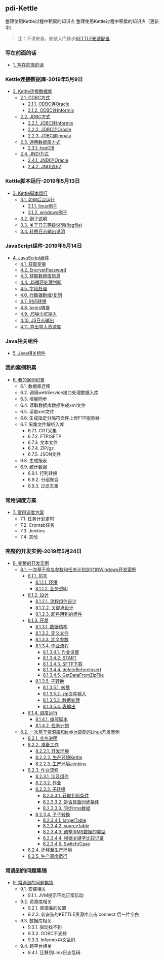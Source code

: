 ## pdi-Kettle
整理使用Kettle过程中积累的知识点
整理使用Kettle过程中积累的知识点（更新中）
> 注：不讲安装，安装入门移步[KETTLE安装配置](https://www.cnblogs.com/missfox18/p/7215062.html)

### 写在前面的话
* [1. 写在前面的话](/ETL之Kettle使用手册2019（更新中）.md)


### Kettle连接数据库-2019年5月9日
* [2. Kettle连接数据库](Kettle连接数据库/README.md)
	* [2.1. ODBC方式](Kettle连接数据库/README.md#21-odbc方式)
		* [2.1.1. ODBC连Oracle](Kettle连接数据库/README.md#211-odbc连oracle)
		* [2.1.2. ODBC连Informix](Kettle连接数据库/README.md#212-odbc连informix)
	* [2.2. JDBC方式](Kettle连接数据库/README.md#22-JDBC方式)
		* [2.2.1. JDBC连Informix](Kettle连接数据库/README.md#221-jdbc连informix)
		* [2.2.2. JDBC连Oracle](Kettle连接数据库/README.md#222-jdbc连oracle)
		* [2.2.3. JDBC连Impala](Kettle连接数据库/README.md#223-jdbc连impala)
	* [2.3. 通用数据库方式](Kettle连接数据库/README.md#23-通用数据库方式)
		* [2.3.1. hsqlDB](Kettle连接数据库/README.md#231-hsqldb)
	* [2.4. JNDI方式](Kettle连接数据库/README.md)
		* [2.4.1. JNDI连Oracle](Kettle连接数据库/README.md#241-jndi连oracle)
		* [2.4.2. JNDI连h2](Kettle连接数据库/README.md#242-jndi连h2)

### Kettle脚本运行-2019年5月13日
- [3. Kettle脚本运行](Kettle脚本运行/README.md#3-kettle%E8%84%9A%E6%9C%AC%E8%BF%90%E8%A1%8C)
  - [3.1. 如何后台运行](Kettle脚本运行/README.md#31-%E5%A6%82%E4%BD%95%E5%90%8E%E5%8F%B0%E8%BF%90%E8%A1%8C)
    - [3.1.1. linux例子](Kettle脚本运行/README.md#311-linux%E4%BE%8B%E5%AD%90)
    - [3.1.2. windows例子](Kettle脚本运行/README.md#312-windows%E4%BE%8B%E5%AD%90)
  - [3.2. 例子说明](Kettle脚本运行/README.md#32-%E4%BE%8B%E5%AD%90%E8%AF%B4%E6%98%8E)
  - [3.3. 关于日志等级说明(/logfile)](Kettle脚本运行/README.md#33-%E5%85%B3%E4%BA%8E%E6%97%A5%E5%BF%97%E7%AD%89%E7%BA%A7%E8%AF%B4%E6%98%8Elogfile)
  - [3.4. 转换日志输出说明](Kettle脚本运行/README.md#34-%E8%BD%AC%E6%8D%A2%E6%97%A5%E5%BF%97%E8%BE%93%E5%87%BA%E8%AF%B4%E6%98%8E)

### JavaScript组件-2019年5月14日
* [4. JavaScript组件](JavaScript组件/README.md#4-javascript组件)
  * [4.1. 获取变量](JavaScript组件/README.md#41-获取变量)
  * [4.2. EncryptPassword](JavaScript组件/README.md#42-encryptpassword)
  * [4.3. 获取数据库信息](JavaScript组件/README.md#43-获取数据库信息)
  * [4.4. JS循环处理判断](JavaScript组件/README.md#44-js循环处理判断)
  * [4.5. 字段处理](JavaScript组件/README.md#45-字段处理)
  * [4.6. 行数据新增/复制](JavaScript组件/README.md#46-行数据新增复制)
  * [4.7. 时间转换](JavaScript组件/README.md#47-时间转换)
  * [4.8. bytes转换](JavaScript组件/README.md#48-bytes转换)
  * [4.9. JS弹出框输入](JavaScript组件/README.md#49-js弹出框输入)
  * [4.10. JS日志输出](JavaScript组件/README.md#410-js日志输出)
  * [4.11. 导出导入资源库](JavaScript组件/README.md#411-导出导入资源库)

### Java相关组件
* [5. Java相关组件](Java相关组件/README.md)

### 我的案例积累
* [6. 我的案例积累](我的案例积累/README.md)
	* 6.1. 数据库迁移  
	* 6.2. 调用webService接口处理数据入库
	* 6.3. 增量同步 
	* 6.4. 读取数据库数据生成xml文件  
	* 6.5. 读取xml文件 
	* 6.6. 生成指定分隔符文件上传FTP服务器  
	* 6.7. 采集文件解析入库  
		* 6.7.1. CRT采集  
		* 6.7.2. FTP/SFTP 
		* 6.7.3. 文本文件 
		* 6.7.4. ZIP/gz
		* 6.7.5. JSON文件 
	* 6.8. 生成报表 
	* 6.9. 统计数据 
		* 6.9.1. 行列转换 
		* 6.9.2. 分组聚合 
		* 6.9.3. 过滤去重 

### 常用调度方案
* [7. 常用调度方案](常用调度方案/README.md)
	* 7.1. 任务计划定时
	* 7.2. Crontab任务 
	* 7.3. Jenkins  
	* 7.4. 其他  


### 完整的开发实例-2019年5月24日
- [8. 完整的开发实例](完整的开发实例/README.md#8-%E5%AE%8C%E6%95%B4%E7%9A%84%E5%BC%80%E5%8F%91%E5%AE%9E%E4%BE%8B)
  - [8.1. 一次基于命名参数和任务计划定时的Windows开发案例](完整的开发实例/README.md#81-%E4%B8%80%E6%AC%A1%E5%9F%BA%E4%BA%8E%E5%91%BD%E5%90%8D%E5%8F%82%E6%95%B0%E5%92%8C%E4%BB%BB%E5%8A%A1%E8%AE%A1%E5%88%92%E5%AE%9A%E6%97%B6%E7%9A%84windows%E5%BC%80%E5%8F%91%E6%A1%88%E4%BE%8B)
    - [8.1.1. 前言](完整的开发实例/README.md#811-%E5%89%8D%E8%A8%80)
      - [8.1.1.1. 环境](完整的开发实例/README.md#8111-%E7%8E%AF%E5%A2%83)
      - [8.1.1.2. 业务说明](完整的开发实例/README.md#8112-%E4%B8%9A%E5%8A%A1%E8%AF%B4%E6%98%8E)
    - [8.1.2. 设计](完整的开发实例/README.md#812-%E8%AE%BE%E8%AE%A1)
      - [8.1.2.1. 流程组件设计](完整的开发实例/README.md#8121-%E6%B5%81%E7%A8%8B%E7%BB%84%E4%BB%B6%E8%AE%BE%E8%AE%A1)
      - [8.1.2.2. 关键点设计](完整的开发实例/README.md#8122-%E5%85%B3%E9%94%AE%E7%82%B9%E8%AE%BE%E8%AE%A1)
      - [8.1.2.3. 即将用到的组件](完整的开发实例/README.md#8123-%E5%8D%B3%E5%B0%86%E7%94%A8%E5%88%B0%E7%9A%84%E7%BB%84%E4%BB%B6)
    - [8.1.3. 开发](完整的开发实例/README.md#813-%E5%BC%80%E5%8F%91)
      - [8.1.3.1. 数据结构](完整的开发实例/README.md#8131-%E6%95%B0%E6%8D%AE%E7%BB%93%E6%9E%84)
      - [8.1.3.2. 定义文件](完整的开发实例/README.md#8132-%E5%AE%9A%E4%B9%89%E6%96%87%E4%BB%B6)
      - [8.1.3.3. 定义参数](完整的开发实例/README.md#8133-%E5%AE%9A%E4%B9%89%E5%8F%82%E6%95%B0)
      - [8.1.3.4. 作业流程](完整的开发实例/README.md#8134-%E4%BD%9C%E4%B8%9A%E6%B5%81%E7%A8%8B)
        - [8.1.3.4.1. 作业设置](完整的开发实例/README.md#81341-%E4%BD%9C%E4%B8%9A%E8%AE%BE%E7%BD%AE)
        - [8.1.3.4.2. START](完整的开发实例/README.md#81342-start)
        - [8.1.3.4.3. SFTP下载](完整的开发实例/README.md#81343-sftp%E4%B8%8B%E8%BD%BD)
        - [8.1.3.4.4. deleteBeforeInsert](完整的开发实例/README.md#81344-deletebeforeinsert)
        - [8.1.3.4.5. GetDataFromZipFile](完整的开发实例/README.md#81345-getdatafromzipfile)
      - [8.1.3.5. 子转换](完整的开发实例/README.md#8135-%E5%AD%90%E8%BD%AC%E6%8D%A2)
        - [8.1.3.5.1. 转换](完整的开发实例/README.md#81351-%E8%BD%AC%E6%8D%A2)
        - [8.1.3.5.2. zip文件输入](完整的开发实例/README.md#81352-zip%E6%96%87%E4%BB%B6%E8%BE%93%E5%85%A5)
        - [8.1.3.5.3. 数据处理](完整的开发实例/README.md#81353-%E6%95%B0%E6%8D%AE%E5%A4%84%E7%90%86)
        - [8.1.3.5.4. 表输出](完整的开发实例/README.md#81354-%E8%A1%A8%E8%BE%93%E5%87%BA)
    - [8.1.4. 调度运行](完整的开发实例/README.md#814-%E8%B0%83%E5%BA%A6%E8%BF%90%E8%A1%8C)
      - [8.1.4.1. 编写脚本](完整的开发实例/README.md#8141-%E7%BC%96%E5%86%99%E8%84%9A%E6%9C%AC)
      - [8.1.4.2. 任务计划](完整的开发实例/README.md#8142-%E4%BB%BB%E5%8A%A1%E8%AE%A1%E5%88%92)
  - [8.2. 一次基于资源库和jenkin调度的Linux开发案例](完整的开发实例/README.md#82-%E4%B8%80%E6%AC%A1%E5%9F%BA%E4%BA%8E%E8%B5%84%E6%BA%90%E5%BA%93%E5%92%8Cjenkin%E8%B0%83%E5%BA%A6%E7%9A%84linux%E5%BC%80%E5%8F%91%E6%A1%88%E4%BE%8B)
    - [8.2.1. 业务说明](完整的开发实例/README.md#821-%E4%B8%9A%E5%8A%A1%E8%AF%B4%E6%98%8E)
    - [8.2.2. 准备工作](完整的开发实例/README.md#822-%E5%87%86%E5%A4%87%E5%B7%A5%E4%BD%9C)
      - [8.2.2.1. 开发环境](完整的开发实例/README.md#8221-%E5%BC%80%E5%8F%91%E7%8E%AF%E5%A2%83)
      - [8.2.2.2. 生产环境Kettle](完整的开发实例/README.md#8222-%E7%94%9F%E4%BA%A7%E7%8E%AF%E5%A2%83kettle)
      - [8.2.2.3. 生产环境Jenkins](完整的开发实例/README.md#8223-%E7%94%9F%E4%BA%A7%E7%8E%AF%E5%A2%83jenkins)
    - [8.2.3. 作业流程](完整的开发实例/README.md#823-%E4%BD%9C%E4%B8%9A%E6%B5%81%E7%A8%8B)
      - [8.2.3.1. 涉及组件](完整的开发实例/README.md#8231-%E6%B6%89%E5%8F%8A%E7%BB%84%E4%BB%B6)
      - [8.2.3.2. 作业](完整的开发实例/README.md#8232-%E4%BD%9C%E4%B8%9A)
      - [8.2.3.3. 子转换](完整的开发实例/README.md#8233-%E5%AD%90%E8%BD%AC%E6%8D%A2)
        - [8.2.3.3.1. 获取判断条件](完整的开发实例/README.md#82331-%E8%8E%B7%E5%8F%96%E5%88%A4%E6%96%AD%E6%9D%A1%E4%BB%B6)
        - [8.2.3.3.2. 是否具备同步条件](完整的开发实例/README.md#82332-%E6%98%AF%E5%90%A6%E5%85%B7%E5%A4%87%E5%90%8C%E6%AD%A5%E6%9D%A1%E4%BB%B6)
        - [8.2.3.3.3. 同步Irms数据](完整的开发实例/README.md#82333-%E5%90%8C%E6%AD%A5irms%E6%95%B0%E6%8D%AE)
      - [8.2.3.4. 子子转换](完整的开发实例/README.md#8234-%E5%AD%90%E5%AD%90%E8%BD%AC%E6%8D%A2)
        - [8.2.3.4.1. targetTable](完整的开发实例/README.md#82341-targettable)
        - [8.2.3.4.2. sourceTable](完整的开发实例/README.md#82342-sourcetable)
        - [8.2.3.4.3. 调整IRMS数据的类型](完整的开发实例/README.md#82343-%E8%B0%83%E6%95%B4irms%E6%95%B0%E6%8D%AE%E7%9A%84%E7%B1%BB%E5%9E%8B)
        - [8.2.3.4.4. 根据关键字比较记录](完整的开发实例/README.md#82344-%E6%A0%B9%E6%8D%AE%E5%85%B3%E9%94%AE%E5%AD%97%E6%AF%94%E8%BE%83%E8%AE%B0%E5%BD%95)
        - [8.2.3.4.5. Switch/Case](完整的开发实例/README.md#82345-switchcase)
    - [8.2.4. 迁移至生产环境](完整的开发实例/README.md#824-%E8%BF%81%E7%A7%BB%E8%87%B3%E7%94%9F%E4%BA%A7%E7%8E%AF%E5%A2%83)
    - [8.2.5. 生产调度运行](完整的开发实例/README.md#825-%E7%94%9F%E4%BA%A7%E8%B0%83%E5%BA%A6%E8%BF%90%E8%A1%8C)

### 常遇到的问题集锦
* [9. 常遇到的问题集锦](常遇到的问题集锦/README.md)  
	* 9.1. 安装相关 
		* 9.1.1. JVM提示不能正常启动  
	* 9.2. 资源库相关  
		* 9.2.1. 资源库的位置
		* 9.2.2. 新安装的KETTLE资源库点击 connect 后一片空白  
	* 9.3. 数据库相关  
		* 9.3.1. 驱动找不到  
		* 9.3.2. ODBC不支持  
		* 9.3.3. Informix中文乱码  
	* 9.4. 跨平台相关  
		* 9.4.1. 迁移到Linix日志乱码  
